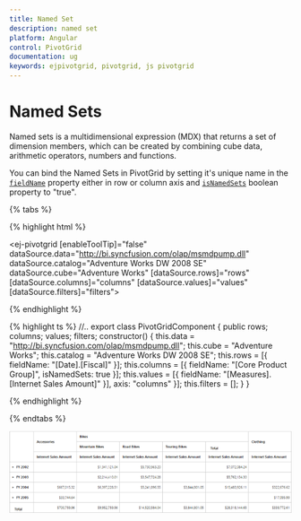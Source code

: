 ```yaml
---
title: Named Set
description: named set
platform: Angular
control: PivotGrid
documentation: ug
keywords: ejpivotgrid, pivotgrid, js pivotgrid
---
```


# Named Sets

Named sets is a multidimensional expression (MDX) that returns a set of dimension members, which can be created by combining cube data, arithmetic operators, numbers and functions.

You can bind the Named Sets in PivotGrid by setting it's unique name in the [`fieldName`](/api/angular/ejpivotgrid#members:datasource-columns-fieldname) property either in row or column axis and [`isNamedSets`](/api/angular/ejpivotgrid#members:datasource-columns-isnamedsets) boolean property to "true".

{% tabs %}

{% highlight html %}

<ej-pivotgrid [enableToolTip]="false" dataSource.data="http://bi.syncfusion.com/olap/msmdpump.dll" dataSource.catalog="Adventure Works DW 2008 SE" dataSource.cube="Adventure Works" [dataSource.rows]="rows" [dataSource.columns]="columns" [dataSource.values]="values" [dataSource.filters]="filters">
</ej-pivotgrid>

{% endhighlight %}

{% highlight ts %}
    //..
    export class PivotGridComponent {
        public rows; columns; values; filters;
        constructor() {
          this.data = "http://bi.syncfusion.com/olap/msmdpump.dll";
          this.cube = "Adventure Works";
          this.catalog = "Adventure Works DW 2008 SE";
          this.rows = [{ fieldName: "[Date].[Fiscal]" }];
          this.columns = [{ fieldName: "[Core Product Group]", isNamedSets: true }];
          this.values = [{ fieldName: "[Measures].[Internet Sales Amount]" }], axis: "columns" }];
          this.filters = [];
        }
    }

{% endhighlight %}

{% endtabs %}

![](KPI_images/namedset.png)
